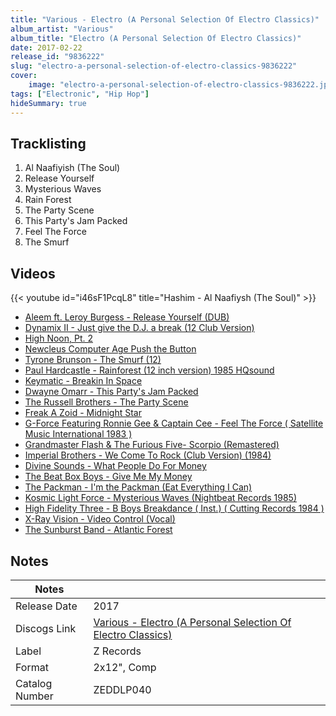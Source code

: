 ```yaml
---
title: "Various - Electro (A Personal Selection Of Electro Classics)"
album_artist: "Various"
album_title: "Electro (A Personal Selection Of Electro Classics)"
date: 2017-02-22
release_id: "9836222"
slug: "electro-a-personal-selection-of-electro-classics-9836222"
cover:
    image: "electro-a-personal-selection-of-electro-classics-9836222.jpg"
tags: ["Electronic", "Hip Hop"]
hideSummary: true
---
```


## Tracklisting
1. Al Naafiyish (The Soul)
2. Release Yourself
3. Mysterious Waves
4. Rain Forest
5. The Party Scene
6. This Party's Jam Packed
7. Feel The Force
8. The Smurf

## Videos
{{< youtube id="i46sF1PcqL8" title="Hashim - Al Naafiysh (The Soul)" >}}
- [Aleem ft. Leroy Burgess - Release Yourself (DUB)](https://www.youtube.com/watch?v=v6mnQzQ0DgE)
- [Dynamix II - Just give the D.J. a break (12 Club Version)](https://www.youtube.com/watch?v=C7Okvrwtg6k)
- [High Noon, Pt. 2](https://www.youtube.com/watch?v=EMEVKbIGdHM)
- [Newcleus Computer Age Push the Button](https://www.youtube.com/watch?v=OJd22xoSTNM)
- [Tyrone Brunson - The Smurf (12)](https://www.youtube.com/watch?v=7VaGGZplMPs)
- [Paul Hardcastle - Rainforest (12 inch version) 1985 HQsound](https://www.youtube.com/watch?v=lFmcdf77wzU)
- [Keymatic - Breakin In Space](https://www.youtube.com/watch?v=AhZVhtOsZDE)
- [Dwayne Omarr - This Party's Jam Packed](https://www.youtube.com/watch?v=2Y48_5DoqmU)
- [The Russell Brothers - The Party Scene](https://www.youtube.com/watch?v=Qyan1_bxiA0)
- [Freak A Zoid - Midnight Star](https://www.youtube.com/watch?v=5wJWuaPR0Lo)
- [G-Force Featuring Ronnie Gee & Captain Cee - Feel The Force ( Satellite Music International 1983 )](https://www.youtube.com/watch?v=VX98k2meA68)
- [Grandmaster Flash & The Furious Five- Scorpio (Remastered)](https://www.youtube.com/watch?v=tkXNO3gy7bk)
- [Imperial Brothers  - We Come To Rock (Club Version) (1984)](https://www.youtube.com/watch?v=bBXfwD2iook)
- [Divine Sounds - What People Do For Money](https://www.youtube.com/watch?v=qJtKEAQdN3E)
- [The Beat Box Boys - Give Me My Money](https://www.youtube.com/watch?v=KSAOII8kniQ)
- [The Packman - I'm the Packman (Eat Everything I Can)](https://www.youtube.com/watch?v=bvfNwrJJPz4)
- [Kosmic Light Force - Mysterious Waves (Nightbeat Records 1985)](https://www.youtube.com/watch?v=tBwJDoW64p0)
- [High Fidelity Three - B Boys Breakdance ( Inst.) ( Cutting Records 1984 )](https://www.youtube.com/watch?v=BLnHWdHQp1c)
- [X-Ray Vision ‎- Video Control (Vocal)](https://www.youtube.com/watch?v=blwFnZGLg4w)
- [The Sunburst Band - Atlantic Forest](https://www.youtube.com/watch?v=6946h5a9gtk)

## Notes

| Notes          |             |
| ---------------| ----------- |
| Release Date   | 2017 |
| Discogs Link   | [Various - Electro (A Personal Selection Of Electro Classics)](https://www.discogs.com/release/9836222) |
| Label          | Z Records |
| Format         | 2x12\", Comp |
| Catalog Number | ZEDDLP040 |

